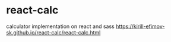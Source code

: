 # react-calc
calculator implementation on react and sass
https://kirill-efimov-sk.github.io/react-calc/react-calc.html
